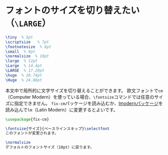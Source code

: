 # フォントのサイズを切り替えたい（``\LARGE``）

```latex
\tiny  % 5pt
\scriptsize   % 7pt
\footnotesize  % 8pt
\small  % 9pt
\normalsize  % 10pt
\large  % 12pt
\Large  % 14.4pt
\LARGE  % 17.28pt
\huge  % 20.74pt
\Huge  % 24.88pt
```

本文中で局所的に文字サイズを切り替えることができます。
欧文フォントで``cm``（Computer Modern）を使っている場合、``\fontsize``コマンドでは任意のサイズに指定できません。
``fix-cm``パッケージを読み込むか、[lmodernパッケージ](latex-lmodern.md)を読み込んで``lm``（Latin Modern）に変更するとよいです。

```latex
\usepackage{fix-cm}

\fontsize{サイズ}{ベースラインスキップ}\selectfont
このフォントが変更されます。

\normalsize
デフォルトのフォントサイズ（10pt）に戻ります。
```
